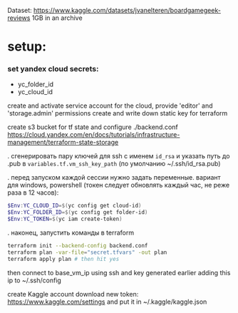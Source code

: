 Dataset: https://www.kaggle.com/datasets/jvanelteren/boardgamegeek-reviews
1GB in an archive




# setup:
### set yandex cloud secrets:
* yc_folder_id
* yc_cloud_id

create and activate service account for the cloud, provide 'editor' and 'storage.admin' permissions
create and write down static key for terraform

create s3 bucket for tf state and configure ./backend.conf
https://cloud.yandex.com/en/docs/tutorials/infrastructure-management/terraform-state-storage 

. сгенерировать пару ключей для ssh с именем ```id_rsa``` и указать путь до .pub в ```variables.tf.vm_ssh_key_path``` (по умолчанию ~/.ssh/id_rsa.pub)


. перед запуском каждой сессии нужно задать переменные. вариант для windows, powershell (токен следует обновлять каждый час, не реже раза в 12 часов):
```powershell
$Env:YC_CLOUD_ID=$(yc config get cloud-id)
$Env:YC_FOLDER_ID=$(yc config get folder-id)
$Env:YC_TOKEN=$(yc iam create-token)
```

. наконец, запустить команды в terraform
```bash
terraform init --backend-config backend.conf
terraform plan -var-file="secret.tfvars" -out plan
terraform apply plan # then hit yes
```


then connect to base_vm_ip using ssh and key generated earlier
adding this ip to ~/.ssh/config



create Kaggle account
download new token: https://www.kaggle.com/settings and put it in ~/.kaggle/kaggle.json

